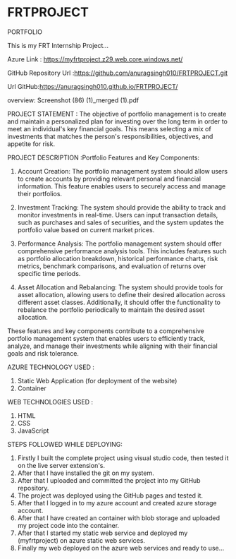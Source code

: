 
# FRTPROJECT
PORTFOLIO

This is my FRT Internship Project...

Azure Link : https://myfrtproject.z29.web.core.windows.net/

GitHub Repository Url :https://github.com/anuragsingh010/FRTPROJECT.git

Url GitHub:https://anuragsingh010.github.io/FRTPROJECT/


overview: Screenshot (86) (1)_merged (1).pdf


PROJECT STATEMENT : The objective of portfolio management is to create and maintain a personalized plan for investing over the long term in order to meet an individual's key financial goals. This means selecting a mix of investments that matches the person's responsibilities, objectives, and appetite for risk.

PROJECT DESCRIPTION :Portfolio Features and Key Components:

1. Account Creation: The portfolio management system should allow users to create accounts by providing relevant personal and financial information. This feature enables users to securely access and manage their portfolios.

2. Investment Tracking: The system should provide the ability to track and monitor investments in real-time. Users can input transaction details, such as purchases and sales of securities, and the system updates the portfolio value based on current market prices.

3. Performance Analysis: The portfolio management system should offer comprehensive performance analysis tools. This includes features such as portfolio allocation breakdown, historical performance charts, risk metrics, benchmark comparisons, and evaluation of returns over specific time periods.

4. Asset Allocation and Rebalancing: The system should provide tools for asset allocation, allowing users to define their desired allocation across different asset classes. Additionally, it should offer the functionality to rebalance the portfolio periodically to maintain the desired asset allocation.

These features and key components contribute to a comprehensive portfolio management system that enables users to efficiently track, analyze, and manage their investments while aligning with their financial goals and risk tolerance.


AZURE TECHNOLOGY USED : 
1. Static Web Application (for deployment of the website)
2. Container
   
WEB TECHNOLOGIES  USED :
1. HTML
2. CSS
3. JavaScript
   
STEPS FOLLOWED WHILE DEPLOYING: 
1. Firstly  I built the complete project  using visual studio code, then tested it on the live server extension's.
2. After that I have installed the git on my system.
3. After that I uploaded and committed the project into my GitHub repository.
4. The project was deployed using the GitHub pages and tested it.
5. After that I logged in to my azure account and created azure storage account.
6. After that I have created an container with blob storage and uploaded my project code into the container.
7. After that I started my static web service and deployed my (myfrtproject) on azure static web services.
8. Finally my web deployed on the azure web services and ready to use...
